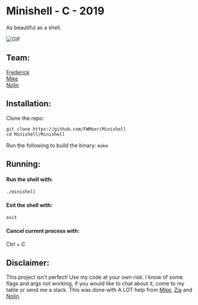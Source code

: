 # Minishell - C - 2019  
As beautiful as a shell.  

![GIF](Minishell.gif)  

## Team:  
[Frederick](https://github.com/FWMoor)  
[Mike](https://github.com/MikeFMeyer)  
[Nolin](https://github.com/nreddystudent)    

## Installation:  
  
Clone the repo:  
  
```
git clone https://github.com/FWMoor/Minishell  
cd Minishell/Minishell
```  
Run the following to build the binary: ```make```  
  
## Running:  

#### Run the shell with:  
```./minishell```  

#### Exit the shell with:  
```exit```  
  
#### Cancel current process with:  
Ctrl + C  

## Disclaimer:  
This project isn't perfect! Use my code at your own risk. I know of some flags and args not working, if you would like to chat about it, come to my table or send me a slack. This was done with A LOT help from [Mike](https://github.com/MikeFMeyer), [Zia](https://github.com/ziadhorat) and [Nolin](https://github.com/nreddystudent).
